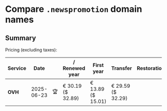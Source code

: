# Compare `.newspromotion` domain names

## Summary

Pricing (excluding taxes):

| Service | Date |  | / Renewed year | First year | Transfer | Restoration |
|--|--|--|--|--|--|--|
| **OVH** | 2025-06-23 | 🏆 | € 30.19<br>($ 32.89) | € 13.89<br>($ 15.01) | € 29.59<br>($ 32.29) |  |
